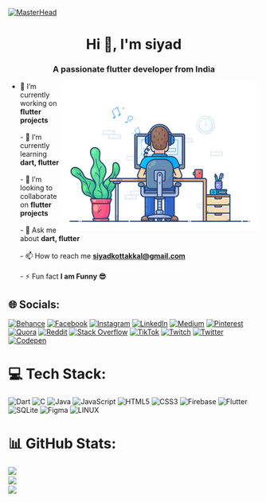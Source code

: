 [![MasterHead](https://1.bp.blogspot.com/-7A4WynwLsMw/XbBpCXG8fHI/AAAAAAAAMt4/uOa1bpLskYgrwGbllhSu2SDj_Mig8SXJQCLcBGAsYHQ/s1600/2000_600px.gif)](https://github.com/Hafeedpkl)

<h1 align="center">Hi 👋, I'm siyad</h1>
<h3 align="center">A passionate flutter developer from India</h3>
<img align="right" alt="Coding" width="400" src="https://github.com/Hafeedpkl/model_sample/blob/master/assets/gif/coding_image.gif?raw=true">


- 🔭 I’m currently working on **flutter projects**<br><br>- 🌱 I’m currently learning **dart, flutter**<br><br>- 👯 I’m looking to collaborate on **flutter projects**<br><br>- 💬 Ask me about **dart, flutter**<br><br>- 📫 How to reach me **siyadkottakkal@gmail.com**<br><br>- ⚡ Fun fact **I am Funny 😎**


## 🌐 Socials:
[![Behance](https://img.shields.io/badge/Behance-1769ff?logo=behance&logoColor=white)](https://behance.net/siyadkp) [![Facebook](https://img.shields.io/badge/Facebook-%231877F2.svg?logo=Facebook&logoColor=white)](https://facebook.com/siyadkp) [![Instagram](https://img.shields.io/badge/Instagram-%23E4405F.svg?logo=Instagram&logoColor=white)](https://instagram.com/siyadkottakkal) [![LinkedIn](https://img.shields.io/badge/LinkedIn-%230077B5.svg?logo=linkedin&logoColor=white)](https://linkedin.com/in/siyadkp) [![Medium](https://img.shields.io/badge/Medium-12100E?logo=medium&logoColor=white)](https://medium.com/@siyadkp) [![Pinterest](https://img.shields.io/badge/Pinterest-%23E60023.svg?logo=Pinterest&logoColor=white)](https://pinterest.com/siyadkp) [![Quora](https://img.shields.io/badge/Quora-%23B92B27.svg?logo=Quora&logoColor=white)](https://quora.com/profile/siyadkp) [![Reddit](https://img.shields.io/badge/Reddit-%23FF4500.svg?logo=Reddit&logoColor=white)](https://reddit.com/user/siyadkp) [![Stack Overflow](https://img.shields.io/badge/-Stackoverflow-FE7A16?logo=stack-overflow&logoColor=white)](https://stackoverflow.com/users/siyadkp) [![TikTok](https://img.shields.io/badge/TikTok-%23000000.svg?logo=TikTok&logoColor=white)](https://tiktok.com/@siyadkottakkal) [![Twitch](https://img.shields.io/badge/Twitch-%239146FF.svg?logo=Twitch&logoColor=white)](https://twitch.tv/siyadkp) [![Twitter](https://img.shields.io/badge/Twitter-%231DA1F2.svg?logo=Twitter&logoColor=white)](https://twitter.com/siyadkottakkal) [![Codepen](https://img.shields.io/badge/Codepen-000000?style=for-the-badge&logo=codepen&logoColor=white)](https://codepen.io/siyadkp) 

# 💻 Tech Stack:
![Dart](https://img.shields.io/badge/dart-%230175C2.svg?style=for-the-badge&logo=dart&logoColor=white) ![C](https://img.shields.io/badge/c-%2300599C.svg?style=for-the-badge&logo=c&logoColor=white) ![Java](https://img.shields.io/badge/java-%23ED8B00.svg?style=for-the-badge&logo=java&logoColor=white) ![JavaScript](https://img.shields.io/badge/javascript-%23323330.svg?style=for-the-badge&logo=javascript&logoColor=%23F7DF1E) ![HTML5](https://img.shields.io/badge/html5-%23E34F26.svg?style=for-the-badge&logo=html5&logoColor=white) ![CSS3](https://img.shields.io/badge/css3-%231572B6.svg?style=for-the-badge&logo=css3&logoColor=white) ![Firebase](https://img.shields.io/badge/firebase-%23039BE5.svg?style=for-the-badge&logo=firebase) ![Flutter](https://img.shields.io/badge/Flutter-%2302569B.svg?style=for-the-badge&logo=Flutter&logoColor=white) ![SQLite](https://img.shields.io/badge/sqlite-%2307405e.svg?style=for-the-badge&logo=sqlite&logoColor=white) 	![Figma](https://img.shields.io/badge/figma-%23F24E1E.svg?style=for-the-badge&logo=figma&logoColor=white) ![LINUX](https://img.shields.io/badge/Linux-FCC624?style=for-the-badge&logo=linux&logoColor=black)
# 📊 GitHub Stats:
![](https://github-readme-stats.vercel.app/api?username=siyadkp&theme=white&hide_border=false&include_all_commits=false&count_private=false)<br/>
![](https://github-readme-streak-stats.herokuapp.com/?user=siyadkp&theme=white&hide_border=false)<br/>
![](https://github-readme-stats.vercel.app/api/top-langs/?username=siyadkp&theme=white&hide_border=false&include_all_commits=false&count_private=false&layout=compact)

<!-- Proudly created with GPRM ( https://gprm.itsvg.in ) -->
